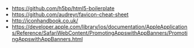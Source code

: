 + https://github.com/h5bp/html5-boilerplate
+ https://github.com/audreyr/favicon-cheat-sheet
+ http://iconhandbook.co.uk/
+ https://developer.apple.com/library/ios/documentation/AppleApplications/Reference/SafariWebContent/PromotingAppswithAppBanners/PromotingAppswithAppBanners.html